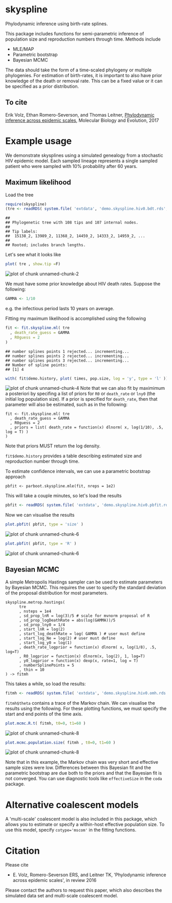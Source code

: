 

# skyspline

Phylodynamic inference using birth-rate splines. 

This package includes functions for semi-parametric inference of population size and reproduction numbers through time. Methods include
* MLE/MAP
* Parametric bootstrap
* Bayesian MCMC 

The data should take the form of a time-scaled phylogeny or multiple phylogenies. For estimation of birth-rates, it is important to also have prior knowledge of the death or removal rate. This can be a fixed value or it can be specified as a prior distribution. 

## To cite 
Erik Volz, Ethan Romero-Severson, and Thomas Leitner, [Phylodynamic inference across epidemic scales](https://doi.org/10.1093/molbev/msx077), Molecular Biology and Evolution, 2017

# Example usage

We demonstrate skysplines using a simulated genealogy from a stochastic HIV epidemic model. Each sampled lineage represents a single sampled patient who were sampled with 10% probability after 60 years. 


## Maximum likelihood
Load the tree

```r
require(skyspline)
(tre <- readRDS( system.file( 'extdata', 'demo.skyspline.hiv0.bdt.rds', package='skyspline') ))
```

```
## 
## Phylogenetic tree with 108 tips and 107 internal nodes.
## 
## Tip labels:
## 	15138_2, 13989_2, 11368_2, 14459_2, 14333_2, 14959_2, ...
## 
## Rooted; includes branch lengths.
```
Let's see what it looks like

```r
plot( tre , show.tip =F)
```

![plot of chunk unnamed-chunk-2](figure/unnamed-chunk-2-1.png)

We must have some prior knowledge about HIV death rates. Suppose the following: 

```r
GAMMA <- 1/10 
```
e.g. the infectious period lasts 10 years on average. 

Fitting my maximum likelihood is accomplished using the following

```r
fit <- fit.skyspline.ml( tre 
  , death_rate_guess = GAMMA
  , R0guess = 2
)
```

```
## number splines points 1 rejected... incrementing...
## number splines points 2 rejected... incrementing...
## number splines points 3 rejected... incrementing...
## Number of spline points: 
## [1] 4
```

```r
with( fit$demo.history, plot( times, pop.size, log = 'y', type = 'l' ))
```

![plot of chunk unnamed-chunk-4](figure/unnamed-chunk-4-1.png)
Note that we can also fit by maximimum a posteriori by specifing a list of priors for `R0` or `death_rate` or `lny0` (the initial log population size). If a prior is specified for `death_rate`, then that parameter will also be estimated, such as in the following:
```
fit <- fit.skyspline.ml( tre 
  , death_rate_guess = GAMMA
  , R0guess = 2
  , priors = list( death_rate = function(x) dlnorm( x, log(1/10), .5, log = T) )
)
```
Note that priors MUST return the log density. 

`fit$demo.history` provides a table describing estimated size and reproduction number through time. 

To estimate confidence intervals, we can use a parametric bootstrap approach
```
pbfit <- parboot.skyspline.mle(fit, nreps = 1e2)
```
This will take a couple minutes, so let's load the results

```r
pbfit <- readRDS( system.file( 'extdata', 'demo.skyspline.hiv0.pbfit.rds', package='skyspline') )
```

Now we can visualise the results

```r
plot.pbfit( pbfit, type = 'size' )
```

![plot of chunk unnamed-chunk-6](figure/unnamed-chunk-6-1.png)

```r
plot.pbfit( pbfit, type = 'R' )
```

![plot of chunk unnamed-chunk-6](figure/unnamed-chunk-6-2.png)



## Bayesian MCMC 

A simple Metropolis Hastings sampler can be used to estimate parameters by Bayesian MCMC. This requires the user to specify the standard deviation of the proposal distribution for most parameters. 
```
skyspline.metrop.hastings(
	  tre 
	  , nsteps = 1e4 
	  , sd_prop_lnR = log(3)/5 # scale for mvnorm proposal of R
	  , sd_prop_logDeathRate = abs(log(GAMMA))/5 
	  , sd_prop_lny0 = 1/4
	  , start_lnR = log(2)
	  , start_log_deathRate = log( GAMMA ) # user must define
	  , start_log_Ne = log(2) # user must define 
	  , start_log_y0 = log(1)
	  , death_rate_logprior = function(x) dlnorm( x, log(1/8), .5, log=T) 
	  , R0_logprior = function(x) dlnorm(x, log(2), 1, log=T)
	  , y0_logprior = function(x) dexp(x, rate=1, log = T)
	  , numberSplinePoints = 5
	  , thin = 10
) -> fitmh
```
This takes a while, so load the results:

```r
fitmh <- readRDS( system.file( 'extdata', 'demo.skyspline.hiv0.omh.rds', package='skyspline') )
```

`fitmh$theta` contains a trace of the Markov chain. We can visualise the results using the following.
For these plotting functions, we must specify the start and end points of the time axis. 

```r
plot.mcmc.R.t( fitmh, t0=0, t1=60 )
```

![plot of chunk unnamed-chunk-8](figure/unnamed-chunk-8-1.png)

```r
plot.mcmc.population.size( fitmh , t0=0, t1=60 )
```

![plot of chunk unnamed-chunk-8](figure/unnamed-chunk-8-2.png)

Note that in this example, the Markov chain was very short and effective sample sizes were low. 
Differences between this Bayesian fit and the parametric bootstrap are due both to the priors and that the Bayesian fit is not converged. You can use diagnostic tools like `effectiveSize` in the `coda` package. 


# Alternative coalescent models
A 'multi-scale' coalescent model is also included in this package, which allows you to estimate or specify a within-host effective population size. 
To use this model, specify `cotype='mscom'` in the fitting functions. 


# Citation

Please cite
* E. Volz, Romero-Severson ERS, and Leitner TK, 'Phylodynamic inference across epidemic scales', in review 2016

Please contact the authors to request this paper, which also describes the simulated data set and multi-scale coalescent model.

